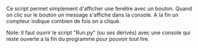 Ce script permet simplement d'afficher une fenêtre avec un bouton. Quand on clic sur le bouton un message s'affiche dans la console. A la fin un compteur indique combien de fois on a cliqué.

Note: Il faut ouvrir le script "Run.py" (ou ses dérivés) avec une console qui reste ouverte a la fin du programme pour pouvoir tout lire.